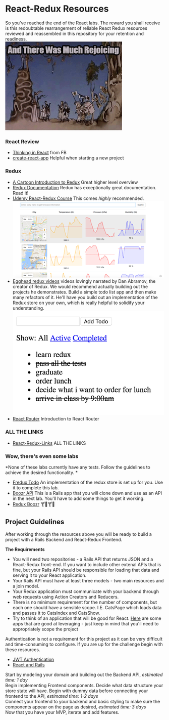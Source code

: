 # React-Redux Resources
So you've reached the end of the React labs. The reward you shall receive is this redoubtable rearrangement of reliable React Redux resources reviewed and reassembled in this repository for your retention and readiness.    
![Rejoice](images/giphy.gif)


### React Review
+ [Thinking in React](https://facebook.github.io/react/docs/thinking-in-react.html) from FB     
+ [create-react-app](https://github.com/facebookincubator/create-react-app) Helpful when starting a new project
### Redux
+ [A Cartoon Introduction to Redux](https://code-cartoons.com/a-cartoon-intro-to-redux-3afb775501a6#.5m2e47a72) Great higher level overview        
+ [Redux Documentation](http://redux.js.org/index.html) Redux has exceptionally great documentation. Read it!     
+ [Udemy React-Redux Course](https://www.udemy.com/react-redux/) This comes *highly* recommended.       ![somehting you'll build in the udemy course](images/udemy.png)     
+ [Egghead redux videos](https://egghead.io/courses/getting-started-with-redux)  videos lovingly narrated by Dan Abramov, the creator of Redux. We would recommend actually building out the projects he demonstrates.  Build a simple todo list app and then make many refactors of it. He'll have you build out an implementation of the Redux store on your own, which is really helpful to solidify your understanding.      ![somehting you'll build in the egghead course](images/egghead.png)     
+ [React Router](https://github.com/reactjs/react-router-tutorial)  Introduction to React Router


### ALL THE LINKS
+ [React-Redux-Links](https://github.com/markerikson/react-redux-links)
ALL THE LINKS

### Wow, there's even some labs
*None of these labs currently have any tests. Follow the guidelines to achieve the desired functionality. *     

+ [Fredux Todo](https://github.com/learn-co-curriculum/fredux-todo-list) An implementation of the redux store is set up for you. Use it to complete this lab.     
+ [Boozr API](https://github.com/learn-co-curriculum/boozer-api-web-0716) This is a  Rails app that you will clone down and use as an API in the next lab. You'll have to add some things to get it working.      
+ [Redux Boozr](https://github.com/learn-co-curriculum/redux-boozer-with-api) 🍸🍹🍸🍹   

## Project Guidelines
After working through the resources above you will be ready to build a project with a Rails Backend and React-Redux Frontend.

**The Requirements**
+ You will need two repositories - a Rails API that returns JSON and a React-Redux front-end. If you want to include other extenal APIs that is fine, but your Rails API should be responsible for loading that data and serving it to your React application.
+ Your Rails API must have at least three models - two main resources and a join model.
+ Your Redux application must communicate with your backend through web requests using Action Creators and Reducers.
+ There is no minimum requirement for the number of components, but each one should have a sensible scope. I.E. CatsPage which loads data and passes it to CatsIndex and CatsShow.
+ Try to think of an application that will be good for React. [Here](https://react.rocks/) are some apps that are good at leveraging - just keep in mind that you'll need to appropriately scope the project

Authentication is not a requirement for this project as it can be very difficult and time-consuming to configure.  If you are up for the challenge begin with these resources.
+ [JWT Authentication](http://www.thegreatcodeadventure.com/jwt-auth-in-rails-from-scratch/)
+ [React and Rails](
https://labs.chiedo.com/authenticating-your-reactjs-app-with-devise-no-extra-gems-needed/?utm_source=Rails%20Forum&utm_medium=Answering%20Posting&utm_campaign=Rails-forum-answer--posting)

Start by modeling your domain and building out the Backend API, *estimated time: 1 day*     
Begin implementing Frontend components. Decide what data structure your store state will have.  Begin with dummy data before connecting your frontend to the API, *estimated time: 1-2 days*     
Connect your frontend to your backend and basic styling to make sure the components appear on the page as desired, *estimated time: 3 days*  
Now that you have your MVP, iterate and add features.  
